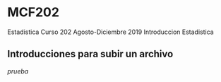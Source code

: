 # MCF202
Estadistica Curso 202 Agosto-Diciembre 2019
Introduccion Estadistica
## Introducciones para subir un archivo
*prueba*
